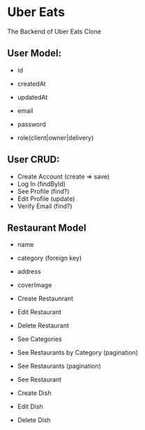 # Uber Eats

The Backend of Uber Eats Clone

## User Model:

- id
- createdAt
- updatedAt

- email
- password
- role(client|owner|delivery)

## User CRUD:

- Create Account (create => save)
- Log In (findById)
- See Profile (find?)
- Edit Profile (update)
- Verify Email (find?)

## Restaurant Model

- name
- category (foreign key)
- address
- coverImage

- Create Restaunrant
- Edit Restaurant
- Delete Restaurant

- See Categories
- See Restaurants by Category (pagination)
- See Restaurants (pagination)
- See Restaurant

- Create Dish
- Edit Dish
- Delete Dish
